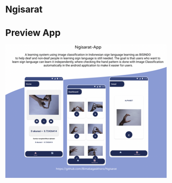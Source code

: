 # Ngisarat

# Preview App

![Image Apps](https://github.com/Bimabagaskhoro/Ngisarat/blob/master/docs/Jepretan%20Layar%202023-02-07%20pukul%2015.56.35.png)
